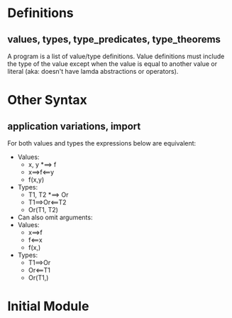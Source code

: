 # Definitions
## values, types, type\_predicates, type\_theorems
A program is a list of value/type definitions.
Value definitions must include the type of the value except
when the value is equal to another value or literal
(aka: doesn't have lamda abstractions or operators).
# Other Syntax
## application variations, import
For both values and types the expressions below are equivalent:
- Values:
  - x, y *==> f
  - x==>f<==y
  - f(x,y)
- Types:
  - T1, T2 *==> Or
  - T1==>Or<==T2
  - Or(T1, T2)
- Can also omit arguments:
- Values:
  - x==>f
  - f<==x
  - f(x,)
- Types:
  - T1==>Or
  - Or<==T1
  - Or(T1,)
# Initial Module
